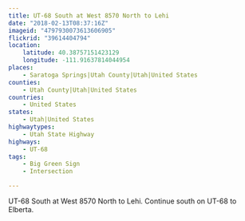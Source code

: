 ```yaml
---
title: UT-68 South at West 8570 North to Lehi
date: "2018-02-13T08:37:16Z"
imageid: "4797930073613606905"
flickrid: "39614404794"
location:
    latitude: 40.38757151423129
    longitude: -111.91637814044954
places:
    - Saratoga Springs|Utah County|Utah|United States
counties:
    - Utah County|Utah|United States
countries:
    - United States
states:
    - Utah|United States
highwaytypes:
    - Utah State Highway
highways:
    - UT-68
tags:
    - Big Green Sign
    - Intersection

---
```

UT-68 South at West 8570 North to Lehi.  Continue south on UT-68 to Elberta.